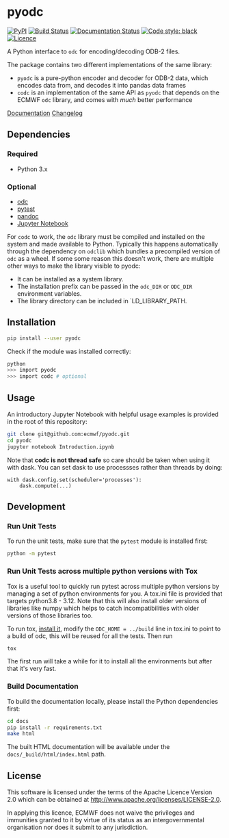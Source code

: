 # pyodc

[![PyPI](https://img.shields.io/pypi/v/pyodc)](https://pypi.org/project/pyodc/)
[![Build Status](https://img.shields.io/github/workflow/status/ecmwf/pyodc/Continuous%20Integration/develop)](https://github.com/ecmwf/pyodc/actions/workflows/ci.yml)
[![Documentation Status](https://readthedocs.org/projects/pyodc/badge/?version=latest)](https://pyodc.readthedocs.io/en/latest/?badge=latest)
[![Code style: black](https://img.shields.io/badge/code%20style-black-000000.svg)](https://github.com/psf/black)
[![Licence](https://img.shields.io/github/license/ecmwf/pyodc)](https://github.com/ecmwf/pyodc/blob/develop/LICENSE)

A Python interface to `odc` for encoding/decoding ODB\-2 files.

The package contains two different implementations of the same library:

* `pyodc` is a pure-python encoder and decoder for ODB\-2 data, which encodes data from, and decodes it into pandas data frames
* `codc` is an implementation of the same API as `pyodc` that depends on the ECMWF `odc` library, and comes with _much_ better performance

[Documentation] [Changelog]

## Dependencies

### Required

* Python 3.x

### Optional

* [odc]
* [pytest]
* [pandoc]
* [Jupyter Notebook]

For `codc` to work, the `odc` library must be compiled and installed on the system and made available to Python. Typically this happens automatically through the dependency on `odclib` which bundles a precompiled version of `odc` as a wheel. If some some reason this doesn't work, there are multiple other ways to make the library visible to pyodc: 
* It can be installed as a system library.
* The installation prefix can be passed in the `odc_DIR` or `ODC_DIR` environment variables.
* The library directory can be included in `LD_LIBRARY_PATH.

## Installation

```sh
pip install --user pyodc
```

Check if the module was installed correctly:

```sh
python
>>> import pyodc
>>> import codc # optional
```

## Usage

An introductory Jupyter Notebook with helpful usage examples is provided in the root of this repository:

```sh
git clone git@github.com:ecmwf/pyodc.git
cd pyodc
jupyter notebook Introduction.ipynb
```

Note that **codc is not thread safe** so care should be taken when using it with dask. You can set dask to use processses rather than threads by doing:
```
with dask.config.set(scheduler='processes'):
    dask.compute(...)
```

## Development

### Run Unit Tests

To run the unit tests, make sure that the `pytest` module is installed first:

```sh
python -m pytest
```

### Run Unit Tests across multiple python versions with Tox

Tox is a useful tool to quickly run pytest across multiple python versions by managing a set of python environments for you. A tox.ini file is provided that targets python3.8 - 3.12. Note that this will also install older versions of libraries like numpy which helps to catch incompatibilities with older versions of those libraries too.

To run tox, [install it](https://tox.wiki/), modify the `ODC_HOME = ../build` line in tox.ini to point to a build of odc, this will be reused for all the tests. Then run
```sh
tox
```
The first run will take a while for it to install all the environments but after that it's very fast.

### Build Documentation

To build the documentation locally, please install the Python dependencies first:

```sh
cd docs
pip install -r requirements.txt
make html
```

The built HTML documentation will be available under the `docs/_build/html/index.html` path.

## License

This software is licensed under the terms of the Apache Licence Version 2.0 which can be obtained at http://www.apache.org/licenses/LICENSE-2.0.

In applying this licence, ECMWF does not waive the privileges and immunities granted to it by virtue of its status as an intergovernmental organisation nor does it submit to any jurisdiction.

[Documentation]: https://pyodc.readthedocs.io/en/latest/
[Changelog]: ./CHANGELOG.md
[odc]: https://github.com/ecmwf/odc
[pytest]: https://pytest.org
[pandoc]: https://pandoc.org/
[Jupyter Notebook]: https://jupyter.org
